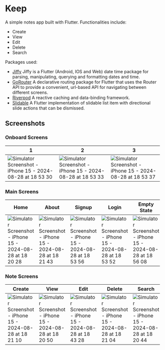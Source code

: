 # Keep

A simple notes app built with Flutter.
Functionalities include:
- Create
- View
- Edit
- Delete
- Search

Packages used:
- [Jiffy](https://pub.dev/packages/jiffy) Jiffy is a Flutter (Android, IOS and Web) date time package for parsing, manipulating, querying and formatting dates and time.
- [GoRouter](https://pub.dev/packages/go_router) A declarative routing package for Flutter that uses the Router API to provide a convenient, url-based API for navigating between different screens.
- [Riverpod](https://pub.dev/packages/flutter_riverpod) A reactive caching and data-binding framework. 
- [Slidable](https://pub.dev/packages/flutter_slidable) A Flutter implementation of slidable list item with directional slide actions that can be dismissed.

## Screenshots

### Onboard Screens
| 1 | 2 | 3 |
|----------|----------|----------|
![Simulator Screenshot - iPhone 15 - 2024-08-28 at 18 53 30](https://github.com/user-attachments/assets/b498b151-c180-42db-931f-db79264a12a2) | ![Simulator Screenshot - iPhone 15 - 2024-08-28 at 18 53 33](https://github.com/user-attachments/assets/9127aa5b-1f74-4c89-8662-efc473859cec) | ![Simulator Screenshot - iPhone 15 - 2024-08-28 at 18 53 37](https://github.com/user-attachments/assets/e8aa3b59-1798-4860-9246-fb001bbd778f)

### Main Screens
| Home | About | Signup | Login | Empty State | Error State |
|----------|----------|----------|----------|----------|----------|
![Simulator Screenshot - iPhone 15 - 2024-08-28 at 18 20 28](https://github.com/user-attachments/assets/fc622358-7dec-4d64-a211-2ca36646abdb) | ![Simulator Screenshot - iPhone 15 - 2024-08-28 at 18 21 43](https://github.com/user-attachments/assets/9a6c15e2-ea4e-4e73-a93d-fcd42dc07f28) | ![Simulator Screenshot - iPhone 15 - 2024-08-28 at 18 53 56](https://github.com/user-attachments/assets/e0b170fd-6b97-476c-8db3-a2cba231c85f) | ![Simulator Screenshot - iPhone 15 - 2024-08-28 at 18 53 52](https://github.com/user-attachments/assets/dcb22499-025c-4ba3-8c26-c808bc956e82) | ![Simulator Screenshot - iPhone 15 - 2024-08-28 at 18 56 08](https://github.com/user-attachments/assets/c922b91b-97d9-4109-aafa-8a35f344caaa) | ![Simulator Screenshot - iPhone 15 - 2024-08-28 at 18 57 43](https://github.com/user-attachments/assets/1b7f11b2-6a30-46cf-872a-451730e69d6e)

### Note Screens
| Create | View | Edit | Delete | Search | Pick Color |
|----------|----------|----------|----------|----------|----------|
![Simulator Screenshot - iPhone 15 - 2024-08-28 at 18 21 10](https://github.com/user-attachments/assets/a424b627-2da1-4190-a286-6ebbd29a1f5b) | ![Simulator Screenshot - iPhone 15 - 2024-08-28 at 18 20 50](https://github.com/user-attachments/assets/b7fa587e-8f94-4699-bbe1-2583571eadd3) | ![Simulator Screenshot - iPhone 15 - 2024-08-28 at 18 43 28](https://github.com/user-attachments/assets/ed00a353-8269-4e36-a24f-baad62c03a3a) | ![Simulator Screenshot - iPhone 15 - 2024-08-28 at 18 21 04](https://github.com/user-attachments/assets/ab960cde-b1c5-4f76-af09-a014e4d11927) | ![Simulator Screenshot - iPhone 15 - 2024-08-28 at 18 20 44](https://github.com/user-attachments/assets/a1c493bc-d2f1-4cb7-94a9-d4324bb11613) | ![Simulator Screenshot - iPhone 15 - 2024-08-28 at 18 21 15](https://github.com/user-attachments/assets/7bc7c029-04a1-4b77-aa1b-ea8933236237)
